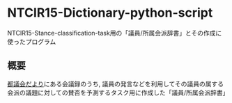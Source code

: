 # NTCIR15-Dictionary-python-script
NTCIR15-Stance-classification-task用の「議員/所属会派辞書」とその作成に使ったプログラム

## 概要
[都議会だより](https://www.gikai.metro.tokyo.jp/newsletter/)にある会議録のうち, 議員の発言などを利用してその議員の属する会派の議題に対しての賛否を予測するタスク用に作成した「議員/所属会派辞書」
